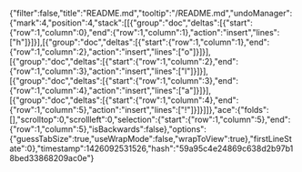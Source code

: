 {"filter":false,"title":"README.md","tooltip":"/README.md","undoManager":{"mark":4,"position":4,"stack":[[{"group":"doc","deltas":[{"start":{"row":1,"column":0},"end":{"row":1,"column":1},"action":"insert","lines":["h"]}]}],[{"group":"doc","deltas":[{"start":{"row":1,"column":1},"end":{"row":1,"column":2},"action":"insert","lines":["o"]}]}],[{"group":"doc","deltas":[{"start":{"row":1,"column":2},"end":{"row":1,"column":3},"action":"insert","lines":["l"]}]}],[{"group":"doc","deltas":[{"start":{"row":1,"column":3},"end":{"row":1,"column":4},"action":"insert","lines":["a"]}]}],[{"group":"doc","deltas":[{"start":{"row":1,"column":4},"end":{"row":1,"column":5},"action":"insert","lines":["!"]}]}]]},"ace":{"folds":[],"scrolltop":0,"scrollleft":0,"selection":{"start":{"row":1,"column":5},"end":{"row":1,"column":5},"isBackwards":false},"options":{"guessTabSize":true,"useWrapMode":false,"wrapToView":true},"firstLineState":0},"timestamp":1426092531526,"hash":"59a95c4e24869c638d2b97b18bed33868209ac0e"}